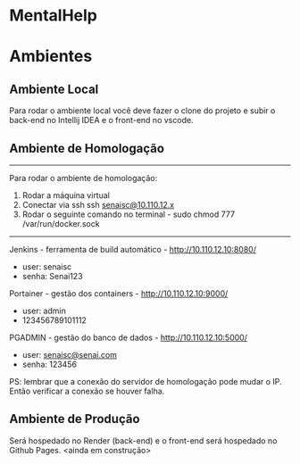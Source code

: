 # MentalHelp

# Ambientes

## Ambiente Local

Para rodar o ambiente local você deve fazer o clone do projeto e subir o back-end no Intellij IDEA e o front-end no vscode. 

## Ambiente de Homologação
---
Para rodar o ambiente de homologação:
1. Rodar a máquina virtual
2. Conectar via ssh ssh senaisc@10.110.12.x
3. Rodar o seguinte comando no terminal - sudo chmod 777 /var/run/docker.sock
---

Jenkins - ferramenta de build automático - http://10.110.12.10:8080/
- user: senaisc
- senha: Senai123
  
Portainer - gestão dos containers - http://10.110.12.10:9000/
- user: admin
- 123456789101112

PGADMIN - gestão do banco de dados - http://10.110.12.10:5000/
- user: senaisc@senai.com
- senha: 123456

PS: lembrar que a conexão do servidor de homologação pode mudar o IP. Então verificar a conexão se houver falha.

## Ambiente de Produção

Será hospedado no Render (back-end) e o front-end será hospedado no Github Pages.
<ainda em construção>
